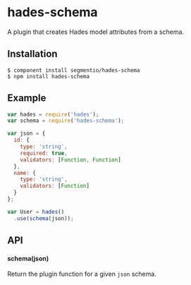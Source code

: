 
# hades-schema

  A plugin that creates Hades model attributes from a schema.

## Installation

    $ component install segmentio/hades-schema
    $ npm install hades-schema

## Example

```js
var hades = require('hades');
var schema = require('hades-schema');

var json = {
  id: {
    type: 'string',
    required: true,
    validators: [Function, Function]
  },
  name: {
    type: 'string',
    validators: [Function]
  }
};

var User = hades()
  .use(schema(json));
```

## API

#### schema(json)

  Return the plugin function for a given `json` schema.